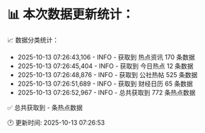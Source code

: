 📊 本次数据更新统计：
==========================

📈 数据分类统计：
- 2025-10-13 07:26:43,106 - INFO - 获取到 热点资讯 170 条数据
- 2025-10-13 07:26:45,404 - INFO - 获取到 今日热点 12 条数据
- 2025-10-13 07:26:48,876 - INFO - 获取到 公社热帖 525 条数据
- 2025-10-13 07:26:51,689 - INFO - 获取到 财经日历 65 条数据
- 2025-10-13 07:26:52,967 - INFO - 总共获取到 772 条热点数据

✅ 总共获取到 - 条热点数据

🕐 更新时间: 2025-10-13 07:26:53
